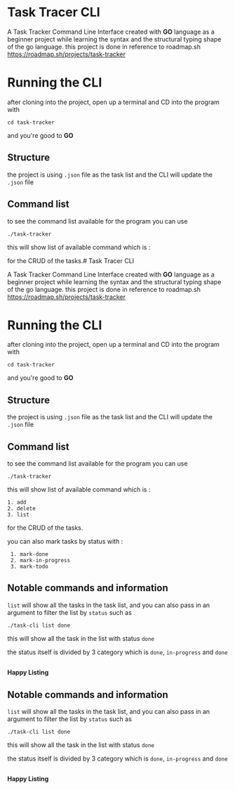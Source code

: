 # Task Tracer CLI

A Task Tracker Command Line Interface created with **GO** language as a beginner project while learning the syntax and the structural typing shape of the go language. 
this project is done in reference to roadmap.sh
https://roadmap.sh/projects/task-tracker


# Running the CLI

after cloning into the project, open up a terminal and CD into the program with 
```
cd task-tracker
```
and you're good to **GO**

## Structure 
the project is using ``.json`` file as the task list and the CLI will update the ``.json`` file

## Command list

to see the command list available for the program you can use
```
./task-tracker
```
this will show list of available command which is :

for the CRUD of the tasks.# Task Tracer CLI

A Task Tracker Command Line Interface created with **GO** language as a beginner project while learning the syntax and the structural typing shape of the go language. 
this project is done in reference to roadmap.sh
https://roadmap.sh/projects/task-tracker


# Running the CLI

after cloning into the project, open up a terminal and CD into the program with 
```
cd task-tracker
```
and you're good to **GO**

## Structure 
the project is using ``.json`` file as the task list and the CLI will update the ``.json`` file

## Command list

to see the command list available for the program you can use
```
./task-tracker
```
this will show list of available command which is :

 ```
 1. add
 2. delete
 3. list
 ```

for the CRUD of the tasks.

you can also mark tasks by status with :
```
 1. mark-done
 2. mark-in-progress
 3. mark-todo
```

## Notable commands and information

``list`` will show all the tasks in the task list, and you can also pass in an argument to filter the list by ``status`` such as
```
./task-cli list done
```
this will show all the task in the list with status ``done``

the status itself is divided by 3 category which is ``done``, ``in-progress`` and ``done``

##
**Happy Listing**
##





## Notable commands and information

``list`` will show all the tasks in the task list, and you can also pass in an argument to filter the list by ``status`` such as
```
./task-cli list done
```
this will show all the task in the list with status ``done``

the status itself is divided by 3 category which is ``done``, ``in-progress`` and ``done``

##
**Happy Listing**
##



